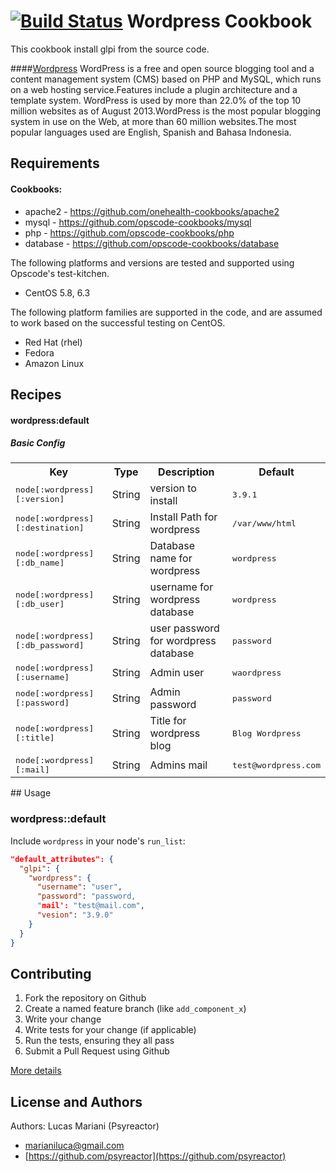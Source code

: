 [![Build Status](https://travis-ci.org/psyreactor/wordpress-cookbook.svg?branch=master)](https://travis-ci.org/psyreactor/wordpress-cookbook)
Wordpress Cookbook
===============

This cookbook install glpi from the source code.

####[Wordpress](https://wordpress.org/)
WordPress is a free and open source blogging tool and a content management system (CMS) based on PHP and MySQL, which runs on a web hosting service.Features include a plugin architecture and a template system. WordPress is used by more than 22.0% of the top 10 million websites as of August 2013.WordPress is the most popular blogging system in use on the Web, at more than 60 million websites.The most popular languages used are English, Spanish and Bahasa Indonesia.

Requirements
------------
#### Cookbooks:

- apache2 - https://github.com/onehealth-cookbooks/apache2
- mysql - https://github.com/opscode-cookbooks/mysql
- php - https://github.com/opscode-cookbooks/php
- database - https://github.com/opscode-cookbooks/database

The following platforms and versions are tested and supported using Opscode's test-kitchen.

- CentOS 5.8, 6.3

The following platform families are supported in the code, and are assumed to work based on the successful testing on CentOS.


- Red Hat (rhel)
- Fedora
- Amazon Linux

Recipes
-------
#### wordpress:default
##### Basic Config

<table>
  <tr>
    <th>Key</th>
    <th>Type</th>
    <th>Description</th>
    <th>Default</th>
  </tr>
  <tr>
    <td><tt>node[:wordpress][:version]</tt></td>
    <td>String</td>
    <td>version to install</td>
    <td><tt>3.9.1</tt></td>
  </tr>
  <tr>
    <td><tt>node[:wordpress][:destination]</tt></td>
    <td>String</td>
    <td>Install Path for wordpress</td>
    <td><tt>/var/www/html</tt></td>
  </tr>
  <tr>
    <td><tt>node[:wordpress][:db_name]</tt></td>
    <td>String</td>
    <td>Database name for wordpress</td>
    <td><tt>wordpress</tt></td>
  </tr>
  <tr>
    <td><tt>node[:wordpress][:db_user]</tt></td>
    <td>String</td>
    <td>username for wordpress database</td>
    <td><tt>wordpress</tt></td>
  </tr>
  <tr>
    <td><tt>node[:wordpress][:db_password]</tt></td>
    <td>String</td>
    <td>user password for wordpress database</td>
    <td><tt>password</tt></td>
  </tr>
  <tr>
    <td><tt>node[:wordpress][:username]</tt></td>
    <td>String</td>
    <td>Admin user</td>
    <td><tt>waordpress</tt></td>
  </tr>
  <tr>
    <td><tt>node[:wordpress][:password]</tt></td>
    <td>String</td>
    <td>Admin password</td>
    <td><tt>password</tt></td>
  </tr>
  <tr>
    <td><tt>node[:wordpress][:title]</tt></td>
    <td>String</td>
    <td>Title for wordpress blog</td>
    <td><tt>Blog Wordpress</tt></td>
  </tr>
  <tr>
    <td><tt>node[:wordpress][:mail]</tt></td>
    <td>String</td>
    <td>Admins mail</td>
    <td><tt>test@wordpress.com</tt></td>
  </tr>
</table>
## Usage

### wordpress::default

Include `wordpress` in your node's `run_list`:

```json
"default_attributes": {
  "glpi": {
    "wordpress": {
      "username": "user",
      "password": "password,
      "mail': "test@mail.com",
      "vesion": "3.9.0"
    }
  }
}
```


Contributing
------------

1. Fork the repository on Github
2. Create a named feature branch (like `add_component_x`)
3. Write your change
4. Write tests for your change (if applicable)
5. Run the tests, ensuring they all pass
6. Submit a Pull Request using Github

[More details](https://github.com/psyreactor/wordpress-cookbook/blob/master/CONTRIBUTING.md)

License and Authors
-------------------
Authors:
Lucas Mariani (Psyreactor)
- [marianiluca@gmail.com](mailto:marianiluca@gmail.com)
- [https://github.com/psyreactor](https://github.com/psyreactor)